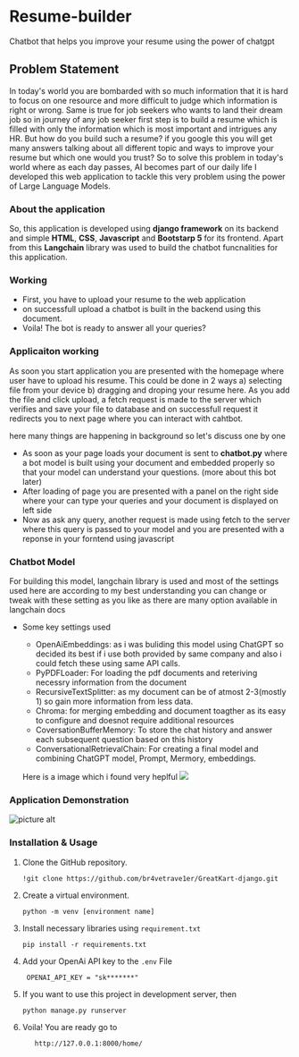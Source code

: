 # Resume-builder
Chatbot that helps you improve your resume using the power of chatgpt

## Problem Statement
In today's world you are bombarded with so much information that it is hard to focus on one resource and more difficult 
to judge which information is right or wrong. Same is true for job seekers who wants to land their dream job so in journey of 
any job seeker first step is to build a resume which is filled with only the information which is most important and intrigues
any HR. But how do you build such a resume? if you google this you will get many answers talking about all different
topic and ways to improve your resume but which one would you trust? So to solve this problem in today's world where as each
day passes, AI becomes part of our daily life I developed this web application to tackle this very problem using the power
of Large Language Models.

### About the application

So, this application is developed using **django framework** on its backend and simple **HTML**, **CSS**, **Javascript** and 
**Bootstarp 5** for its frontend. Apart from this **Langchain** library was used to build the chatbot funcnalities for this
application.

### Working
- First, you have to upload your resume to the web application
- on successfull upload a chatbot is built in the backend using this document.
- Voila! The bot is ready to answer all your queries?

### Applicaiton working
As soon you start application you are presented with the homepage where user have to upload his resume. This could be done
in 2 ways a) selecting file from your device b) dragging and droping your resume here. As you add the file and click upload,
a fetch request is made to the server which verifies and save your file to database and on successfull request it redirects
you to next page where you can interact with cahtbot.

here many things are happening in background so let's discuss one by one
- As soon as your page loads your document is sent to **chatbot.py** where a bot model is built using your document
  and embedded properly so that your model can understand your questions. (more about this bot later)
- After loading of page you are presented with a panel on the right side where your can type your queries and your document
  is displayed on left side
- Now as ask any query, another request is made using fetch to the server where this query is passed to your model and
  you are presented with a reponse in your forntend using javascript

### Chatbot Model
For building this model, langchain library is used and most of the settings used here are according to my best understanding
you can change or tweak with these setting as you like as there are many option available in langchain docs

- Some key settings used
  - OpenAiEmbeddings: as i was buliding this model using ChatGPT so decided its best if i use both provided by same company and
                     also i could fetch these using same API calls.
  - PyPDFLoader: For loading the pdf documents and reteriving necessry information from the document
  - RecursiveTextSplitter: as my document can be of atmost 2-3(mostly 1) so gain more information from less data.
  - Chroma: for merging embedding and document toagther as its easy to configure and doesnot require additional resources
  - CoversationBufferMemory: To store the chat history and answer each subsequent question based on this history
  - ConversationalRetrievalChain: For creating a final model and combining ChatGPT model, Prompt, Mermory, embeddings.

  Here is a image which i found very heplful
  <img src="https://img-blog.csdnimg.cn/04865f1f428741a0bf816d88c153fd01.png">


### Application Demonstration
  ![picture alt]( pitures/pic-1.png )
### Installation & Usage
1. Clone the GitHub repository.
    ```
    !git clone https://github.com/br4vetrave1er/GreatKart-django.git
    ```
2. Create a virtual environment.
    ```
    python -m venv [environment name] 
   ```
3. Install necessary libraries using `requirement.txt`
    ```
    pip install -r requirements.txt
   ```
4. Add your OpenAi API key to the `.env` File
   ```
    OPENAI_API_KEY = "sk*******"
   ```
  
5. If you want to use this project in development server, then
    ```
    python manage.py runserver
    ```
6. Voila! You are ready go to
   ```
      http://127.0.0.1:8000/home/
   ```
 
 
